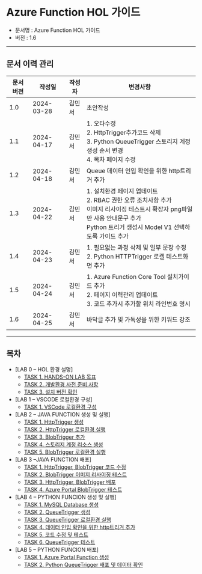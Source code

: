 # Azure Function HOL 가이드
- 문서명 : Azure Function HOL 가이드
- 버전 : 1.6
  
---

## 문서 이력 관리
문서 버전| 작성일      | 작성자 | 변경사항
--------| -----      | ------| -------
1.0     | 2024-03-28 | 김민서 | 초안작성
1.1     | 2024-04-17 | 김민서 | 1. 오타수정<br>2. HttpTrigger추가코드 삭제<br>3. Python QueueTrigger 스토리지 계정 생성 순서 변경<br>4. 목차 페이지 수정
1.2     | 2024-04-18 | 김민서 | Queue 데이터 인입 확인을 위한 http트리거 추가
1.3     | 2024-04-22 | 김민서 | 1. 설치환경 페이지 업데이트<br>2. RBAC 권한 오류 조치사항 추가<br>이미지 리사이징 테스트시 확장자 png파일만 사용 안내문구 추가<br>Python 트리거 생성시 Model V1 선택하도록 가이드 추가
1.4     | 2024-04-23 | 김민서 | 1. 필요없는 과정 삭제 및 일부 문장 수정<br>2. Python HTTPTrigger 로켈 테스트화면 추가
1.5     | 2024-04-24 | 김민서 | 1. Azure Function Core Tool 설치가이드 추가<br>2. 페이지 이력관리 업데이트<br>3. 코드 추가시 추가할 위치 라인번호 명시
1.6     | 2024-04-25 | 김민서 | 바닥글 추가 및 가독성을 위한 키워드 강조

---

## 목차
- [LAB 0 – HOL 환경 설명]
    - [TASK 1.	HANDS-ON LAB 목표](https://github.com/IIBlackCode/Azure_Function_Hol/blob/master/Document/LAB%200%20%E2%80%93%20HOL%20%ED%99%98%EA%B2%BD%20%EC%84%A4%EB%AA%85/TASK%201.HANDS-ON%20LAB%20%EB%AA%A9%ED%91%9C.md)
    - [TASK 2.	개발환경 사전 준비 사항](https://github.com/IIBlackCode/Azure_Function_Hol/blob/master/Document/LAB%200%20%E2%80%93%20HOL%20%ED%99%98%EA%B2%BD%20%EC%84%A4%EB%AA%85/TASK%202.%EA%B0%9C%EB%B0%9C%ED%99%98%EA%B2%BD%20%EC%82%AC%EC%A0%84%20%EC%A4%80%EB%B9%84%20%EC%82%AC%ED%95%AD.md)
    - [TASK 3.	설치 버전 확인](https://github.com/IIBlackCode/Azure_Function_Hol/blob/master/Document/LAB%200%20%E2%80%93%20HOL%20%ED%99%98%EA%B2%BD%20%EC%84%A4%EB%AA%85/TASK%203.%EC%84%A4%EC%B9%98%20%EB%B2%84%EC%A0%84%20%ED%99%95%EC%9D%B8.md)
- [LAB 1 – VSCODE 로컬환경 구성]
    - [TASK 1.	VSCode 로컬환경 구성](https://github.com/IIBlackCode/Azure_Function_Hol/blob/master/Document/LAB%201%20%E2%80%93%20VSCODE%20%EB%A1%9C%EC%BB%AC%ED%99%98%EA%B2%BD%20%EA%B5%AC%EC%84%B1/TASK%201.VSCode%20%EB%A1%9C%EC%BB%AC%ED%99%98%EA%B2%BD%20%EA%B5%AC%EC%84%B1.md)
- [LAB 2 – JAVA FUNCTION 생성 및 실행]
    - [TASK 1.	HttpTrigger 생성](https://github.com/IIBlackCode/Azure_Function_Hol/blob/master/Document/LAB%202%20%E2%80%93%20JAVA%20FUNCTION%20%EC%83%9D%EC%84%B1%20%EB%B0%8F%20%EC%8B%A4%ED%96%89/TASK%201.HttpTrigger%20%EC%83%9D%EC%84%B1.md)
    - [TASK 2.	HttpTrigger 로컬환경 실행](https://github.com/IIBlackCode/Azure_Function_Hol/blob/master/Document/LAB%202%20%E2%80%93%20JAVA%20FUNCTION%20%EC%83%9D%EC%84%B1%20%EB%B0%8F%20%EC%8B%A4%ED%96%89/TASK%202.httpTrigger%20%EB%A1%9C%EC%BB%AC%ED%99%98%EA%B2%BD%20%EC%8B%A4%ED%96%89.md)
    - [TASK 3.	BlobTrigger 추가](https://github.com/IIBlackCode/Azure_Function_Hol/blob/master/Document/LAB%202%20%E2%80%93%20JAVA%20FUNCTION%20%EC%83%9D%EC%84%B1%20%EB%B0%8F%20%EC%8B%A4%ED%96%89/TASK%203.BlobTrigger%20%EC%B6%94%EA%B0%80.md)
    - [TASK 4.	스토리지 계정 리소스 생성](https://github.com/IIBlackCode/Azure_Function_Hol/blob/master/Document/LAB%202%20%E2%80%93%20JAVA%20FUNCTION%20%EC%83%9D%EC%84%B1%20%EB%B0%8F%20%EC%8B%A4%ED%96%89/TASK%204.%EC%8A%A4%ED%86%A0%EB%A6%AC%EC%A7%80%20%EA%B3%84%EC%A0%95%20%EB%A6%AC%EC%86%8C%EC%8A%A4%20%EC%83%9D%EC%84%B1.md)
    - [TASK 5.	BlobTrigger 로컬환경 실행](https://github.com/IIBlackCode/Azure_Function_Hol/blob/master/Document/LAB%202%20%E2%80%93%20JAVA%20FUNCTION%20%EC%83%9D%EC%84%B1%20%EB%B0%8F%20%EC%8B%A4%ED%96%89/TASK%205.BlobTrigger%20%EB%A1%9C%EC%BB%AC%ED%99%98%EA%B2%BD%20%EC%8B%A4%ED%96%89.md)
- [LAB 3 –JAVA FUNCTION 배포]
    - [TASK 1.	HttpTrigger, BlobTrigger 코드 수정](https://github.com/IIBlackCode/Azure_Function_Hol/blob/master/Document/LAB%203%20%E2%80%93JAVA%20FUNCTION%20%EB%B0%B0%ED%8F%AC/TASK%201.HttpTrigger%2C%20BlobTrigger%20%EC%BD%94%EB%93%9C%20%EC%88%98%EC%A0%95.md)
    - [TASK 2.	BlobTrigger 이미지 리사이징 테스트](https://github.com/IIBlackCode/Azure_Function_Hol/blob/master/Document/LAB%203%20%E2%80%93JAVA%20FUNCTION%20%EB%B0%B0%ED%8F%AC/TASK%202.BlobTrigger%20%EC%9D%B4%EB%AF%B8%EC%A7%80%20%EB%A6%AC%EC%82%AC%EC%9D%B4%EC%A7%95%20%ED%85%8C%EC%8A%A4%ED%8A%B8.md)
    - [TASK 3.	HttpTrigger, BlobTrigger 배포](https://github.com/IIBlackCode/Azure_Function_Hol/blob/master/Document/LAB%203%20%E2%80%93JAVA%20FUNCTION%20%EB%B0%B0%ED%8F%AC/TASK%203.HttpTrigger%2C%20BlobTrigger%20%EB%B0%B0%ED%8F%AC.md)
    - [TASK 4.	Azure Portal BlobTrigger 테스트](https://github.com/IIBlackCode/Azure_Function_Hol/blob/master/Document/LAB%203%20%E2%80%93JAVA%20FUNCTION%20%EB%B0%B0%ED%8F%AC/TASK%204.Azure%20Portal%20BlobTrigger%20%ED%85%8C%EC%8A%A4%ED%8A%B8.md)
- [LAB 4 – PYTHON FUNCION 생성 및 실행]
    - [TASK 1.	MySQL Database 생성](https://github.com/IIBlackCode/Azure_Function_Hol/blob/master/Document/LAB%204%20%E2%80%93%20PYTHON%20FUNCION%20%EC%83%9D%EC%84%B1%20%EB%B0%8F%20%EC%8B%A4%ED%96%89/TASK%201.MySQL%20Database%20%EC%83%9D%EC%84%B1.md)
    - [TASK 2.	QueueTrigger 생성](https://github.com/IIBlackCode/Azure_Function_Hol/blob/master/Document/LAB%204%20%E2%80%93%20PYTHON%20FUNCION%20%EC%83%9D%EC%84%B1%20%EB%B0%8F%20%EC%8B%A4%ED%96%89/TASK%202.QueueTrigger%20%EC%83%9D%EC%84%B1.md)
    - [TASK 3.	QueueTrigger 로컬환경 실행](https://github.com/IIBlackCode/Azure_Function_Hol/blob/master/Document/LAB%204%20%E2%80%93%20PYTHON%20FUNCION%20%EC%83%9D%EC%84%B1%20%EB%B0%8F%20%EC%8B%A4%ED%96%89/TASK%203.QueueTrigger%20%EB%A1%9C%EC%BB%AC%ED%99%98%EA%B2%BD%20%EC%8B%A4%ED%96%89.md)
    - [TASK 4.	데이터 인입 확인을 위한 http트리거 추가](https://github.com/IIBlackCode/Azure_Function_Hol/blob/master/Document/LAB%204%20%E2%80%93%20PYTHON%20FUNCION%20%EC%83%9D%EC%84%B1%20%EB%B0%8F%20%EC%8B%A4%ED%96%89/TASK%204.%EB%8D%B0%EC%9D%B4%ED%84%B0%20%EC%9D%B8%EC%9E%85%20%ED%99%95%EC%9D%B8%EC%9D%84%20%EC%9C%84%ED%95%9C%20http%ED%8A%B8%EB%A6%AC%EA%B1%B0%20%EC%B6%94%EA%B0%80.md)
    - [TASK 5.	코드 수정 및 테스트](https://github.com/IIBlackCode/Azure_Function_Hol/blob/master/Document/LAB%204%20%E2%80%93%20PYTHON%20FUNCION%20%EC%83%9D%EC%84%B1%20%EB%B0%8F%20%EC%8B%A4%ED%96%89/TASK%205.%EC%BD%94%EB%93%9C%20%EC%88%98%EC%A0%95%20%EB%B0%8F%20%ED%85%8C%EC%8A%A4%ED%8A%B8.md)
    - [TASK 6.	QueueTrigger 테스트](https://github.com/IIBlackCode/Azure_Function_Hol/blob/master/Document/LAB%204%20%E2%80%93%20PYTHON%20FUNCION%20%EC%83%9D%EC%84%B1%20%EB%B0%8F%20%EC%8B%A4%ED%96%89/TASK%206.QueueTrigger%20%ED%85%8C%EC%8A%A4%ED%8A%B8.md)
- [LAB 5 – PYTHON FUNCION 배포]
    - [TASK 1.	Azure Portal Function 생성](https://github.com/IIBlackCode/Azure_Function_Hol/blob/master/Document/LAB%205%20%E2%80%93%20PYTHON%20FUNCION%20%EB%B0%B0%ED%8F%AC/TASK%201.Azure%20Portal%20Function%20%EC%83%9D%EC%84%B1.md)
    - [TASK 2.	Python QueueTrigger 배포 및 데이터 확인](https://github.com/IIBlackCode/Azure_Function_Hol/blob/master/Document/LAB%205%20%E2%80%93%20PYTHON%20FUNCION%20%EB%B0%B0%ED%8F%AC/TASK%202.Python%20QueueTrigger%20%EB%B0%B0%ED%8F%AC%20%EB%B0%8F%20%EB%8D%B0%EC%9D%B4%ED%84%B0%20%ED%99%95%EC%9D%B8.md)


